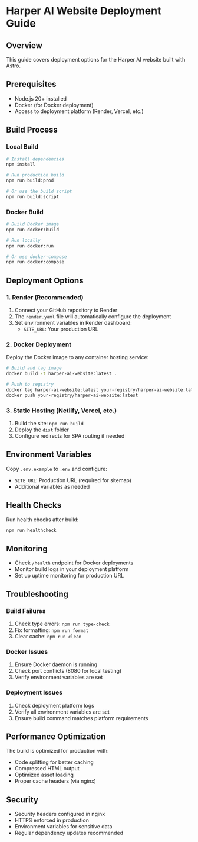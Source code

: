 # Harper AI Website Deployment Guide

## Overview

This guide covers deployment options for the Harper AI website built with Astro.

## Prerequisites

- Node.js 20+ installed
- Docker (for Docker deployment)
- Access to deployment platform (Render, Vercel, etc.)

## Build Process

### Local Build

```bash
# Install dependencies
npm install

# Run production build
npm run build:prod

# Or use the build script
npm run build:script
```

### Docker Build

```bash
# Build Docker image
npm run docker:build

# Run locally
npm run docker:run

# Or use docker-compose
npm run docker:compose
```

## Deployment Options

### 1. Render (Recommended)

1. Connect your GitHub repository to Render
2. The `render.yaml` file will automatically configure the deployment
3. Set environment variables in Render dashboard:
   - `SITE_URL`: Your production URL

### 2. Docker Deployment

Deploy the Docker image to any container hosting service:

```bash
# Build and tag image
docker build -t harper-ai-website:latest .

# Push to registry
docker tag harper-ai-website:latest your-registry/harper-ai-website:latest
docker push your-registry/harper-ai-website:latest
```

### 3. Static Hosting (Netlify, Vercel, etc.)

1. Build the site: `npm run build`
2. Deploy the `dist` folder
3. Configure redirects for SPA routing if needed

## Environment Variables

Copy `.env.example` to `.env` and configure:

- `SITE_URL`: Production URL (required for sitemap)
- Additional variables as needed

## Health Checks

Run health checks after build:

```bash
npm run healthcheck
```

## Monitoring

- Check `/health` endpoint for Docker deployments
- Monitor build logs in your deployment platform
- Set up uptime monitoring for production URL

## Troubleshooting

### Build Failures

1. Check type errors: `npm run type-check`
2. Fix formatting: `npm run format`
3. Clear cache: `npm run clean`

### Docker Issues

1. Ensure Docker daemon is running
2. Check port conflicts (8080 for local testing)
3. Verify environment variables are set

### Deployment Issues

1. Check deployment platform logs
2. Verify all environment variables are set
3. Ensure build command matches platform requirements

## Performance Optimization

The build is optimized for production with:

- Code splitting for better caching
- Compressed HTML output
- Optimized asset loading
- Proper cache headers (via nginx)

## Security

- Security headers configured in nginx
- HTTPS enforced in production
- Environment variables for sensitive data
- Regular dependency updates recommended